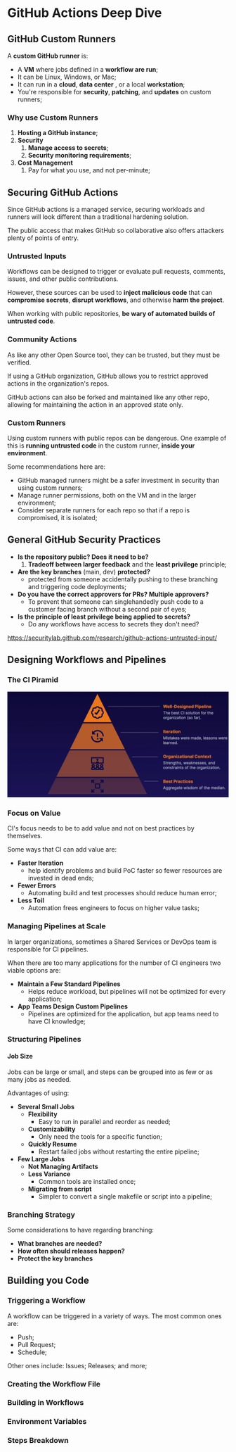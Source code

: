 # GitHub Actions Deep Dive

## GitHub Custom Runners

A **custom GitHub runner** is:

- A **VM** where jobs defined in a **workflow are run**;
- It can be Linux, Windows, or Mac;
- It can run in a **cloud**, **data center** , or a local **workstation**;
- You're responsible for **security**, **patching**, and **updates** on custom runners;

### Why use Custom Runners

1. **Hosting a GitHub instance**;
2. **Security**
   1. **Manage access to secrets**;
   2. **Security monitoring requirements**;
3. **Cost Management**
   1. Pay for what you use, and not per-minute;



## Securing GitHub Actions

Since GitHub actions is a managed service, securing workloads and runners will look different than a traditional hardening solution.

The public access that makes GitHub so collaborative also offers attackers plenty of points of entry.

### Untrusted Inputs

Workflows can be designed to trigger or evaluate pull requests, comments, issues, and other public contributions.

However, these sources can be used to **inject malicious code** that can **compromise secrets**, **disrupt workflows**, and otherwise **harm the project**.

When working with public repositories, **be wary of automated builds of untrusted code**.

### Community Actions

As like any other Open Source tool, they can be trusted, but they must be verified.

If using a GitHub organization, GitHub allows you to restrict approved actions in the organization's repos.

GitHub actions can also be forked and maintained like any other repo, allowing for maintaining the action in an approved state only.

### Custom Runners

Using custom runners with public repos can be dangerous. One example of this is **running untrusted code** in the custom runner, **inside your environment**.

Some recommendations here are:

- GitHub managed runners might be a safer investment in security than using custom runners;
- Manage runner permissions, both on the VM and in the larger environment;
- Consider separate runners for each repo so that if a repo is compromised, it is isolated;



## General GitHub Security Practices

- **Is the repository public? Does it need to be?**
  1. **Tradeoff between larger feedback** and the **least privilege** principle;
- **Are the key branches** (main, dev) **protected?**
  - protected from someone accidentally pushing to these branching and triggering code deployments;
- **Do you have the correct approvers for PRs? Multiple approvers?**
  - To prevent that someone can singlehandedly push code to a customer facing branch without a second pair of eyes;
- **Is the principle of least privilege being applied to secrets?**
  - Do any workflows have access to secrets they don't need?

https://securitylab.github.com/research/github-actions-untrusted-input/



## Designing Workflows and Pipelines

### The CI Piramid

![gadd_ci_piramid](./media/gadd_ci_piramid.png)

### Focus on Value

CI's focus needs to be to add value and not on best practices by themselves.

Some ways that CI can add value are:

- **Faster Iteration**
  - help identify problems and build PoC faster so fewer resources are invested in dead ends;
- **Fewer Errors**
  - Automating build and test processes should reduce human error;
- **Less Toil**
  - Automation frees engineers to focus on higher value tasks;

### Managing Pipelines at Scale

In larger organizations, sometimes a Shared Services or DevOps team is responsible for CI pipelines.

When there are too many applications for the number of CI engineers two viable options are:

- **Maintain a Few Standard Pipelines**
  - Helps reduce workload, but pipelines will not be optimized for every application;
- **App Teams Design Custom Pipelines**
  - Pipelines are optimized for the application, but app teams need to have CI knowledge;

### Structuring Pipelines

#### Job Size

Jobs can be large or small, and steps can be grouped into as few or as many jobs as needed.

Advantages of using:

- **Several Small Jobs**
  - **Flexibility**
    - Easy to run in parallel and reorder as needed;
  - **Customizability**
    - Only need the tools for a specific function;
  - **Quickly Resume**
    - Restart failed jobs without restarting the entire pipeline;
- **Few Large Jobs**
  - **Not Managing Artifacts**
  - **Less Variance**
    - Common tools are installed once;
  - **Migrating from script**
    - Simpler to convert a single makefile or script into a pipeline;

### Branching Strategy

Some considerations to have regarding branching:

- **What branches are needed?**
- **How often should releases happen?**
- **Protect the key branches**



## Building you Code

### Triggering a Workflow

A workflow can be triggered in a variety of ways. The most common ones are:

- Push;
- Pull Request;
- Schedule;

Other ones include: Issues; Releases; and more;

### Creating the Workflow File

### Building in Workflows

### Environment Variables

### Steps Breakdown